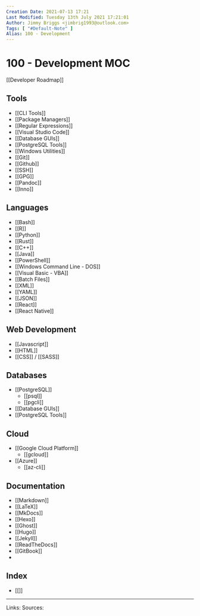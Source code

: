 ```yaml
---
Creation Date: 2021-07-13 17:21
Last Modified: Tuesday 13th July 2021 17:21:01
Author: Jimmy Briggs <jimbrig1993@outlook.com>
Tags: [ "#Default-Note" ]
Alias: 100 - Development
---
```


# 100 - Development MOC

[[Developer Roadmap]]

## Tools

- [[CLI Tools]]
- [[Package Managers]]
- [[Regular Expressions]]
- [[Visual Studio Code]]
- [[Database GUIs]]
- [[PostgreSQL Tools]]
- [[Windows Utilities]]
- [[Git]]
- [[Github]]
- [[SSH]]
- [[GPG]]
- [[Pandoc]]
- [[Inno]]

## Languages

- [[Bash]]
- [[R]]
- [[Python]]
- [[Rust]]
- [[C++]]
- [[Java]]
- [[PowerShell]]
- [[Windows Command Line - DOS]]
- [[Visual Basic - VBA]]
- [[Batch Files]]
- [[XML]]
- [[YAML]]
- [[JSON]]
- [[React]]
- [[React Native]]

## Web Development

- [[Javascript]]
- [[HTML]]
- [[CSS]] / [[SASS]]

## Databases

- [[PostgreSQL]]
	- [[psql]]
	- [[pgcli]]
- [[Database GUIs]]
- [[PostgreSQL Tools]]


## Cloud

- [[Google Cloud Platform]]
	- [[gcloud]]
- [[Azure]]
	- [[az-cli]]

## Documentation

- [[Markdown]]
- [[LaTeX]]
- [[MkDocs]]
- [[Hexo]]
- [[Ghost]]
- [[Hugo]]
- [[Jekyll]]
- [[ReadTheDocs]]
- [[GitBook]]
- 

## Index



- [[]]

***
Links:
Sources: